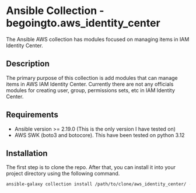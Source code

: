 # Ansible Collection - begoingto.aws_identity_center

The Ansible AWS collection has modules focused on managing items in IAM Identity Center.

## Description

The primary purpose of this collection is add modules that can manage items in AWS IAM Identity Center. Currently there are not any officials modules for creating user, group, permissions sets, etc in IAM Identity Center.

## Requirements

- Ansible version >= 2.19.0 (This is the only version I have tested on)
- AWS SWK (boto3 and botocore). This have been tested on python 3.12

## Installation

The first step is to clone the repo. After that, you can install it into your project directory using the following command.

```sh
ansible-galaxy collection install /path/to/clone/aws_identity_center/ -p ./collections
```
